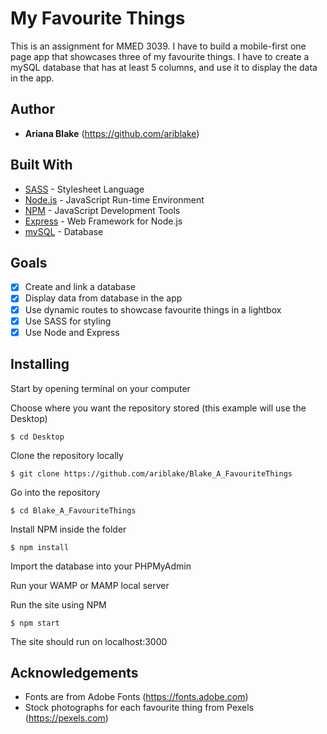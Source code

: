 # My Favourite Things
This is an assignment for MMED 3039. I have to build a mobile-first one page app that showcases three of my favourite things. I have to create a mySQL database that has at least 5 columns, and use it to display the data in the app.  

## Author

* **Ariana Blake** (https://github.com/ariblake)

## Built With

* [SASS](https://sass-lang.com/) - Stylesheet Language
* [Node.js](https://nodejs.org/en/) - JavaScript Run-time Environment
* [NPM](https://www.npmjs.com/) - JavaScript Development Tools
* [Express](http://expressjs.com/) - Web Framework for Node.js
* [mySQL](https://www.mysql.com/) - Database

## Goals

- [x] Create and link a database
- [x] Display data from database in the app
- [x] Use dynamic routes to showcase favourite things in a lightbox
- [x] Use SASS for styling
- [x] Use Node and Express

## Installing

Start by opening terminal on your computer

Choose where you want the repository stored (this example will use the Desktop)

```
$ cd Desktop
```

Clone the repository locally

```
$ git clone https://github.com/ariblake/Blake_A_FavouriteThings
```

Go into the repository

```
$ cd Blake_A_FavouriteThings
```

Install NPM inside the folder

```
$ npm install
```

Import the database into your PHPMyAdmin

Run your WAMP or MAMP local server

Run the site using NPM

```
$ npm start
```

The site should run on localhost:3000

## Acknowledgements

* Fonts are from Adobe Fonts (https://fonts.adobe.com)
* Stock photographs for each favourite thing from Pexels (https://pexels.com)
